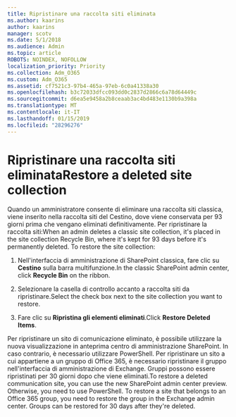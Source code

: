 ```yaml
---
title: Ripristinare una raccolta siti eliminata
ms.author: kaarins
author: kaarins
manager: scotv
ms.date: 5/1/2018
ms.audience: Admin
ms.topic: article
ROBOTS: NOINDEX, NOFOLLOW
localization_priority: Priority
ms.collection: Adm_O365
ms.custom: Adm_O365
ms.assetid: cf7521c3-97b4-465a-97eb-6c0a41338a30
ms.openlocfilehash: b3c72033dfcc093dd0c2837d2866c6a78d64449c
ms.sourcegitcommit: d6ea5e9458a2b8ceaab3ac4bd483e1130b9a398a
ms.translationtype: MT
ms.contentlocale: it-IT
ms.lasthandoff: 01/15/2019
ms.locfileid: "28296276"
---
```

# <a name="restore-a-deleted-site-collection"></a><span data-ttu-id="1f69e-102">Ripristinare una raccolta siti eliminata</span><span class="sxs-lookup"><span data-stu-id="1f69e-102">Restore a deleted site collection</span></span>

<span data-ttu-id="1f69e-p101">Quando un amministratore consente di eliminare una raccolta siti classica, viene inserito nella raccolta siti del Cestino, dove viene conservata per 93 giorni prima che vengano eliminati definitivamente. Per ripristinare la raccolta siti:</span><span class="sxs-lookup"><span data-stu-id="1f69e-p101">When an admin deletes a classic site collection, it's placed in the site collection Recycle Bin, where it's kept for 93 days before it's permanently deleted. To restore the site collection:</span></span>
  
1. <span data-ttu-id="1f69e-105">Nell'interfaccia di amministrazione di SharePoint classica, fare clic su **Cestino** sulla barra multifunzione.</span><span class="sxs-lookup"><span data-stu-id="1f69e-105">In the classic SharePoint admin center, click **Recycle Bin** on the ribbon.</span></span> 
    
2. <span data-ttu-id="1f69e-106">Selezionare la casella di controllo accanto a raccolta siti da ripristinare.</span><span class="sxs-lookup"><span data-stu-id="1f69e-106">Select the check box next to the site collection you want to restore.</span></span>
    
3. <span data-ttu-id="1f69e-107">Fare clic su **Ripristina gli elementi eliminati**.</span><span class="sxs-lookup"><span data-stu-id="1f69e-107">Click **Restore Deleted Items**.</span></span>
    
<span data-ttu-id="1f69e-p102">Per ripristinare un sito di comunicazione eliminato, è possibile utilizzare la nuova visualizzazione in anteprima centro di amministrazione SharePoint. In caso contrario, è necessario utilizzare PowerShell. Per ripristinare un sito a cui appartiene a un gruppo di Office 365, è necessario ripristinare il gruppo nell'interfaccia di amministrazione di Exchange. Gruppi possono essere ripristinati per 30 giorni dopo che viene eliminati.</span><span class="sxs-lookup"><span data-stu-id="1f69e-p102">To restore a deleted communication site, you can use the new SharePoint admin center preview. Otherwise, you need to use PowerShell. To restore a site that belongs to an Office 365 group, you need to restore the group in the Exchange admin center. Groups can be restored for 30 days after they're deleted.</span></span>
  

